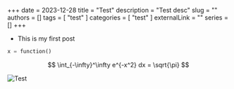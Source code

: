 +++ 
date = 2023-12-28
title = "Test"
description = "Test desc"
slug = ""
authors = []
tags = [
    "test"
]
categories = [
    "test"
]
externalLink = ""
series = []
+++


- This is my first post

```python
x = function()
```

$$
\int_{-\infty}^\infty e^{-x^2} dx = \sqrt{\pi}
$$

![Test](/posts/Test/image.png)